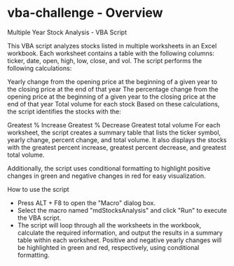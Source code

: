 # vba-challenge - Overview

Multiple Year Stock Analysis - VBA Script

This VBA script analyzes stocks listed in multiple worksheets in an Excel workbook. Each worksheet contains a table with the following columns: ticker, date, open, high, low, close, and vol. The script performs the following calculations:

Yearly change from the opening price at the beginning of a given year to the closing price at the end of that year
The percentage change from the opening price at the beginning of a given year to the closing price at the end of that year
Total volume for each stock
Based on these calculations, the script identifies the stocks with the:

Greatest % Increase
Greatest % Decrease
Greatest total volume
For each worksheet, the script creates a summary table that lists the ticker symbol, yearly change, percent change, and total volume. It also displays the stocks with the greatest percent increase, greatest percent decrease, and greatest total volume.

Additionally, the script uses conditional formatting to highlight positive changes in green and negative changes in red for easy visualization.

How to use the script
- Press ALT + F8 to open the "Macro" dialog box.
- Select the macro named "mdStocksAnalysis" and click "Run" to execute the VBA script.
- The script will loop through all the worksheets in the workbook, calculate the required information, and output the results in a summary table within each worksheet. Positive and negative yearly changes will be highlighted in green and red, respectively, using conditional formatting.
